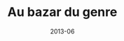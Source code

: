 ---
title: "Au bazar du genre"
summary: "Quatre cartes autour de la thématique du genre en Méditerranée, conçue pour l'exposition 'Au bazar du genre' au Mucem de juin 2013 à janvier2014."
tags:
  - genre
  - print
  - cartographie
date: 2013-06
external_link: https://mapper.fr/carnet/au-bazar-du-genre/
---
